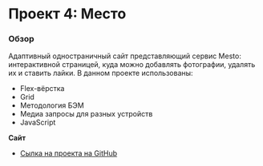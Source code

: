 # Проект 4: Место

### Обзор


Адаптивный одностраничный сайт представляющий сервис Mesto: интерактивной страницей, куда можно добавлять фотографии, удалять их и ставить лайки.
В данном проекте использованы:
* Flex-вёрстка
* Grid
* Методология БЭМ
* Медиа запросы для разных устройств
* JavaScript

**Сайт**
* [Сылка на проекта на GitHub](https://aleksandrasamsonovad.github.io/mesto/index.html)
